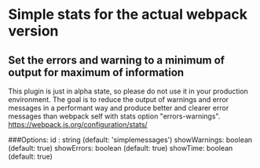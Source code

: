 # Simple stats for the actual webpack version
## Set the errors and warning to a minimum of output for maximum of information

This plugin is just in alpha state, so please do not use it in your production environment.
The goal is to reduce the output of warnings and error messages in a performant 
way and produce better and clearer error messages than webpack self with stats option 
"errors-warnings".
https://webpack.js.org/configuration/stats/

 ###Options:
    id : string (default: 'simplemessages') 
    showWarnings: boolean (default: true)
    showErrors: boolean (default: true)
    showTime: boolean (default: true)